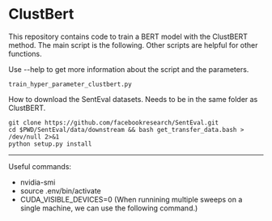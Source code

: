 # ClustBert

This repository contains code to train a BERT model with the ClustBERT method.
The main script is the following.
Other scripts are helpful for other functions.

Use --help to get more information about the script and the parameters.

    train_hyper_parameter_clustbert.py

How to download the SentEval datasets.
Needs to be in the same folder as ClustBERT.

    git clone https://github.com/facebookresearch/SentEval.git
    cd $PWD/SentEval/data/downstream && bash get_transfer_data.bash > /dev/null 2>&1
    python setup.py install

-------

Useful commands:

- nvidia-smi
- source .env/bin/activate
- CUDA_VISIBLE_DEVICES=0 (When runnining multiple sweeps on a single machine, we can
  use the following command.)
